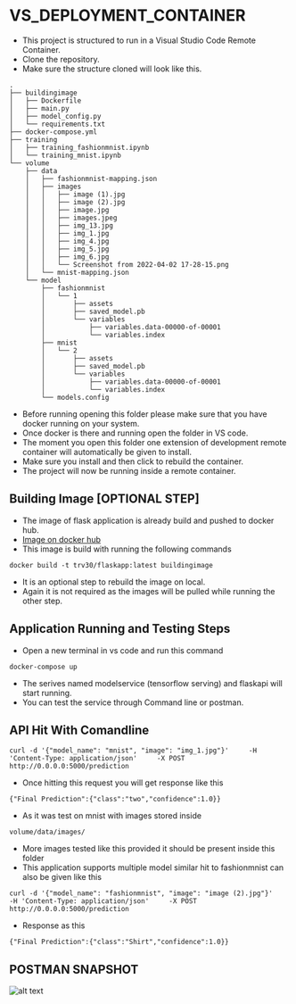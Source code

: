 # VS_DEPLOYMENT_CONTAINER
- This project is structured to run in a Visual Studio Code Remote Container.
- Clone the repository.
- Make sure the structure cloned will look like this.  
```shell
.
├── buildingimage
│   ├── Dockerfile
│   ├── main.py
│   ├── model_config.py
│   └── requirements.txt
├── docker-compose.yml
├── training
│   ├── training_fashionmnist.ipynb
│   └── training_mnist.ipynb
└── volume
    ├── data
    │   ├── fashionmnist-mapping.json
    │   ├── images
    │   │   ├── image (1).jpg
    │   │   ├── image (2).jpg
    │   │   ├── image.jpg
    │   │   ├── images.jpeg
    │   │   ├── img_13.jpg
    │   │   ├── img_1.jpg
    │   │   ├── img_4.jpg
    │   │   ├── img_5.jpg
    │   │   ├── img_6.jpg
    │   │   └── Screenshot from 2022-04-02 17-28-15.png
    │   └── mnist-mapping.json
    └── model
        ├── fashionmnist
        │   └── 1
        │       ├── assets
        │       ├── saved_model.pb
        │       └── variables
        │           ├── variables.data-00000-of-00001
        │           └── variables.index
        ├── mnist
        │   └── 2
        │       ├── assets
        │       ├── saved_model.pb
        │       └── variables
        │           ├── variables.data-00000-of-00001
        │           └── variables.index
        └── models.config

```

- Before running opening this folder please make sure that you have docker running on your system.
- Once docker is there and running open the folder in VS code.
- The moment you open this folder one extension of development remote container will automatically be given to install.
- Make sure you install and then click to rebuild the container.
- The project will now be running inside a remote container.  

## Building Image [OPTIONAL STEP]
- The image of flask application is already build and pushed to docker hub.  
- [Image on docker hub](https://hub.docker.com/r/trv30/flaskapp)
- This image is build with running the following commands

```shell
docker build -t trv30/flaskapp:latest buildingimage
```
- It is an optional step to rebuild the image on local.
- Again it is not required as the images will be pulled while running the other step.

## Application Running and Testing Steps
- Open a new terminal in vs code and run this command
```shell
docker-compose up
```
- The serives named modelservice (tensorflow serving) and flaskapi will start running.
- You can test the service through Command line or postman.
## API Hit With Comandline  
```shell
curl -d '{"model_name": "mnist", "image": "img_1.jpg"}'     -H 'Content-Type: application/json'     -X POST http://0.0.0.0:5000/prediction
```
- Once hitting this request you will get response like this

```shell
{"Final Prediction":{"class":"two","confidence":1.0}}
```
- As it was test on mnist with images stored inside
```shell
volume/data/images/
```
- More images tested like this provided it should be present inside this folder
- This application supports multiple model similar hit to fashionmnist can also be given like this  

```shell
curl -d '{"model_name": "fashionmnist", "image": "image (2).jpg"}'     -H 'Content-Type: application/json'     -X POST http://0.0.0.0:5000/prediction
```
- Response as this  
```shell
{"Final Prediction":{"class":"Shirt","confidence":1.0}}
```
## POSTMAN SNAPSHOT
![alt text](https://raw.githubusercontent.com/Trajvoid/VS_DEPLOYMENT_CONTAINER/main/postman_snapshot.png)